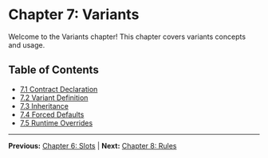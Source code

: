 # Chapter 7: Variants

Welcome to the Variants chapter! This chapter covers variants concepts and usage.

## Table of Contents
- [7.1 Contract Declaration](./7.1-contract-declaration.md)
- [7.2 Variant Definition](./7.2-variant-definition.md)
- [7.3 Inheritance](./7.3-inheritance.md)
- [7.4 Forced Defaults](./7.4-forced-defaults.md)
- [7.5 Runtime Overrides](./7.5-runtime-overrides.md)

---

**Previous:** [Chapter 6: Slots](../06-slots/README.md) | **Next:** [Chapter 8: Rules](../08-rules/README.md)
